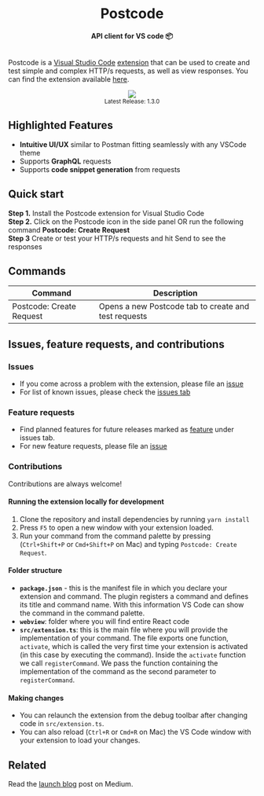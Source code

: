 <h1 align="center">Postcode</h1>
<div align="center">
  <strong> API client for VS code 📦</strong>
</div>
<br />

Postcode is a [Visual Studio Code](https://code.visualstudio.com/) [extension](https://marketplace.visualstudio.com/VSCode) that can be used to create and test simple and complex HTTP/s requests, as well as view responses. You can find the extension available [here](https://marketplace.visualstudio.com/items?itemName=rohinivsenthil.postcode).

<div align="center">
  <img src="https://user-images.githubusercontent.com/42040329/120920378-0c83c880-c6dc-11eb-814a-e667563eed95.gif"/>
  <br/>
  <sup>Latest Release: 1.3.0</sup>
</div>

## Highlighted Features
- **Intuitive UI/UX** similar to Postman fitting seamlessly with any VSCode theme
- Supports **GraphQL** requests
- Supports **code snippet generation** from requests

## Quick start

**Step 1.** Install the Postcode extension for Visual Studio Code  
**Step 2.** Click on the Postcode icon in the side panel OR run the following command **Postcode: Create Request**  
**Step 3** Create or test your HTTP/s requests and hit Send to see the responses

## Commands

| Command                  | Description                                          |
| ------------------------ | ---------------------------------------------------- |
| Postcode: Create Request | Opens a new Postcode tab to create and test requests |

## Issues, feature requests, and contributions

### Issues

- If you come across a problem with the extension, please file an [issue](https://github.com/rohinivsenthil/postcode/issues/new)
- For list of known issues, please check the [issues tab](https://github.com/rohinivsenthil/postcode/issues/new)

### Feature requests

- Find planned features for future releases marked as [feature](https://github.com/rohinivsenthil/postcode/issues?q=is%3Aissue+is%3Aopen+label%3Afeature) under issues tab.
- For new feature requests, please file an [issue](https://github.com/rohinivsenthil/postcode/issues/new)

### Contributions

Contributions are always welcome!

#### Running the extension locally for development

1. Clone the repository and install dependencies by running `yarn install`
2. Press `F5` to open a new window with your extension loaded.
3. Run your command from the command palette by pressing (`Ctrl+Shift+P` or `Cmd+Shift+P` on Mac) and typing `Postcode: Create Request`.

#### Folder structure

- **`package.json`** - this is the manifest file in which you declare your extension and command. The plugin registers a command and defines its title and command name. With this information VS Code can show the command in the command palette.
- **`webview`**: folder where you will find entire React code
- **`src/extension.ts`**: this is the main file where you will provide the implementation of your command. The file exports one function, `activate`, which is called the very first time your extension is activated (in this case by executing the command). Inside the `activate` function we call `registerCommand`. We pass the function containing the implementation of the command as the second parameter to `registerCommand`.

#### Making changes

- You can relaunch the extension from the debug toolbar after changing code in `src/extension.ts`.
- You can also reload (`Ctrl+R` or `Cmd+R` on Mac) the VS Code window with your extension to load your changes.

## Related

Read the [launch blog](https://rohinivsenthil.medium.com/postcode-vs-code-extension-alternative-to-postman-384816d4cf07) post on Medium.
